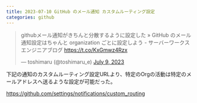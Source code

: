 ```yaml
---
title: 2023-07-10 GitHub のメール通知 カスタムルーティング設定
categories: github
---
```


<blockquote class="twitter-tweet"><p lang="ja" dir="ltr">githubメール通知がきちんと分散するように設定した » GitHub のメール通知設定はちゃんと organization ごとに設定しよう - サーバーワークスエンジニアブログ <a href="https://t.co/KxGmwz4Rzx">https://t.co/KxGmwz4Rzx</a></p>&mdash; toshimaru (@toshimaru_e) <a href="https://twitter.com/toshimaru_e/status/1677885460574789632?ref_src=twsrc%5Etfw">July 9, 2023</a></blockquote> <script async src="https://platform.twitter.com/widgets.js" charset="utf-8"></script>

下記の通知のカスタムルーティング設定URLより、特定のOrgの活動は特定のメールアドレスへ送るような設定が可能だった。

<https://github.com/settings/notifications/custom_routing>
